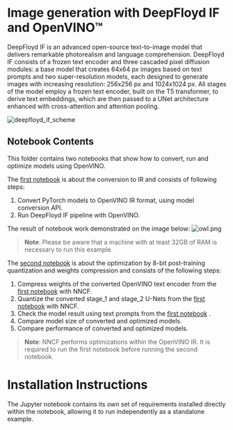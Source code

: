 # Image generation with DeepFloyd IF and OpenVINO™

DeepFloyd IF is an advanced open-source text-to-image model that delivers remarkable photorealism and language comprehension. DeepFloyd IF consists of a frozen text encoder and three cascaded pixel diffusion modules: a base model that creates 64x64 px images based on text prompts and two super-resolution models, each designed to generate images with increasing resolution: 256x256 px and 1024x1024 px. All stages of the model employ a frozen text encoder, built on the T5 transformer, to derive text embeddings, which are then passed to a UNet architecture enhanced with cross-attention and attention pooling.

![deepfloyd_if_scheme](https://github.com/deep-floyd/IF/raw/develop/pics/deepfloyd_if_scheme.jpg)

## Notebook Contents

This folder contains two notebooks that show how to convert, run and optimize models using OpenVINO.

The [first notebook](238-deep-floyd-if.ipynb) is about the conversion to IR and consists of following steps:
1. Convert PyTorch models to OpenVINO IR format, using model conversion API.
2. Run DeepFloyd IF pipeline with OpenVINO.

The result of notebook work demonstrated on the image below:
![owl.png](https://user-images.githubusercontent.com/29454499/241643886-dfcf3c48-8d50-4730-ae28-a21595d9504f.png)

>**Note**: Please be aware that a machine with at least 32GB of RAM is necessary to run this example.

The [second notebook](238-deep-floyd-if-optimize.ipynb) is about the optimization by 8-bit post-training quantization and weights compression and consists of the following steps:
1. Compress weights of the converted OpenVINO text encoder from the [first notebook](238-deep-floyd-if.ipynb) with NNCF.
2. Quantize the converted stage_1 and stage_2 U-Nets from the [first notebook](238-deep-floyd-if.ipynb) with NNCF.
2. Check the model result using text prompts from the [first notebook](238-deep-floyd-if.ipynb) .
3. Compare model size of converted and optimized models.
4. Compare performance of converted and optimized models.

>**Note**: NNCF performs optimizations within the OpenVINO IR. It is required to run the first notebook before running the second notebook.

# Installation Instructions

The Jupyter notebook contains its own set of requirements installed directly within the notebook, allowing it to run independently as a standalone example.